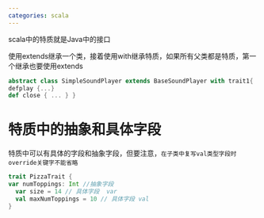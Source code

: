 ```yaml
---
categories: scala
---
```




scala中的特质就是Java中的接口

使用extends继承一个类，接着使用with继承特质，如果所有父类都是特质，第一个继承也要使用extends

```scala
abstract class SimpleSoundPlayer extends BaseSoundPlayer with trait1{
defplay {...}
def close { ... } }
```

# 特质中的抽象和具体字段

特质中可以有具体的字段和抽象字段，但要注意，`在子类中复写val类型字段时override关键字不能省略`

```scala
trait PizzaTrait {
var numToppings: Int //抽象字段
  var size = 14 // 具体字段  var 
  val maxNumToppings = 10 // 具体字段 val
}
```

